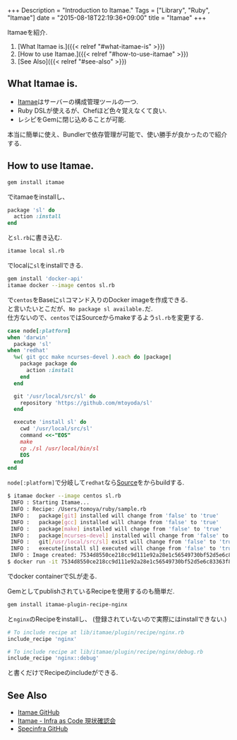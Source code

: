 +++
Description = "Introduction to Itamae."
Tags = ["Library", "Ruby", "Itamae"]
date = "2015-08-18T22:19:36+09:00"
title = "Itamae"
+++

Itamaeを紹介.

<!--more-->


1. [What Itamae is.]({{< relref "#what-itamae-is" >}})
2. [How to use Itamae.]({{< relref "#how-to-use-itamae" >}})
3. [See Also]({{< relref "#see-also" >}})


What Itamae is.
---

- [Itamae](https://github.com/itamae-kitchen/itamae)はサーバーの構成管理ツールの一つ.
- Ruby DSLが使えるが、Chefほど色々覚えなくて良い.
- レシピをGemに閉じ込めることが可能.

本当に簡単に使え、Bundlerで依存管理が可能で、使い勝手が良かったので紹介する.


How to use Itamae.
---

```sh
gem install itamae
```

でitamaeをinstallし、

```ruby
package 'sl' do
  action :install
end
```

と`sl.rb`に書き込む.

```sh
itamae local sl.rb
```

でlocalに`sl`をinstallできる.

```sh
gem install 'docker-api'
itamae docker --image centos sl.rb
```

で`centos`をBaseに`sl`コマンド入りのDocker imageを作成できる.  
と言いたいとこだが、`No package sl available.`だ.  
仕方ないので、`centos`ではSourceからmakeするよう`sl.rb`を変更する.

```ruby
case node[:platform]
when 'darwin'
  package 'sl'
when 'redhat'
  %w( git gcc make ncurses-devel ).each do |package|
    package package do
      action :install
    end
  end

  git '/usr/local/src/sl' do
    repository 'https://github.com/mtoyoda/sl'
  end

  execute 'install sl' do
    cwd '/usr/local/src/sl'
    command <<-"EOS"
    make
    cp ./sl /usr/local/bin/sl
    EOS
  end
end
```

`node[:platform]`で分岐して`redhat`なら[Source](https://github.com/mtoyoda/sl)をからbuildする.

```sh
$ itamae docker --image centos sl.rb
 INFO : Starting Itamae...
 INFO : Recipe: /Users/tomoya/ruby/sample.rb
 INFO :   package[git] installed will change from 'false' to 'true'
 INFO :   package[gcc] installed will change from 'false' to 'true'
 INFO :   package[make] installed will change from 'false' to 'true'
 INFO :   package[ncurses-devel] installed will change from 'false' to 'true'
 INFO :   git[/usr/local/src/sl] exist will change from 'false' to 'true'
 INFO :   execute[install sl] executed will change from 'false' to 'true'
 INFO : Image created: 7534d8550ce218cc9d111e92a28e1c56549730bf52d5e6c83363f8a9b2042825
$ docker run -it 7534d8550ce218cc9d111e92a28e1c56549730bf52d5e6c83363f8a9b2042825 sl
```

でdocker containerでSLが走る.


GemとしてpublishされているRecipeを使用するのも簡単だ.

```sh
gem install itamae-plugin-recipe-nginx
```

と`nginx`のRecipeをinstallし、
(登録されていないので実際にはinstallできない.)

```ruby
# To include recipe at lib/itamae/plugin/recipe/nginx.rb
include_recipe 'nginx'

# To include recipe at lib/itamae/plugin/recipe/nginx/debug.rb
include_recipe 'nginx::debug'
```

と書くだけでRecipeのincludeができる.


See Also
---

- [Itamae GitHub](https://github.com/itamae-kitchen/itamae)
- [Itamae - Infra as Code 現状確認会](https://speakerdeck.com/ryotarai/itamae-infra-as-code-xian-zhuang-que-ren-hui)
- [Specinfra GitHub](https://github.com/mizzy/specinfra)
